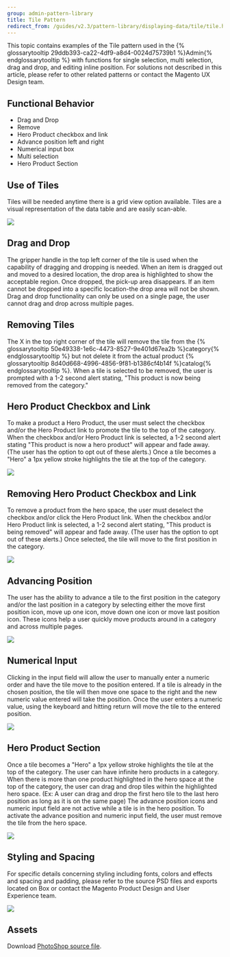 ```yaml
---
group: admin-pattern-library
title: Tile Pattern
redirect_from: /guides/v2.3/pattern-library/displaying-data/tile/tile.html
---
```


This topic contains examples of the Tile pattern used in the {% glossarytooltip 29ddb393-ca22-4df9-a8d4-0024d75739b1 %}Admin{% endglossarytooltip %} with functions for single selection, multi selection, drag and drop, and editing inline position. For solutions not described in this article, please refer to other related patterns or contact the Magento UX Design team.

## Functional Behavior

* Drag and Drop
* Remove
* Hero Product checkbox and link
* Advance position left and right
* Numerical input box
* Multi selection
* Hero Product Section

## Use of Tiles

Tiles will be needed anytime there is a grid view option available. Tiles are a visual representation of the data table and are easily scan-able.

![]({{page.baseurl}}/pattern-library/data-display/images/tile/00.jpg)

## Drag and Drop

The gripper handle in the top left corner of the tile is used when the capability of dragging and dropping is needed. When an item is dragged out and moved to a desired location, the drop area is highlighted to show the acceptable region. Once dropped, the pick-up area disappears. If an item cannot be dropped into a specific location-the drop area will not be shown. Drag and drop functionality can only be used on a single page, the user cannot drag and drop across multiple pages.

## Removing Tiles

The X in the top right corner of the tile will remove the tile from the {% glossarytooltip 50e49338-1e6c-4473-8527-9e401d67ea2b %}category{% endglossarytooltip %} but not delete it from the actual product {% glossarytooltip 8d40d668-4996-4856-9f81-b1386cf4b14f %}catalog{% endglossarytooltip %}. When a tile is selected to be removed, the user is prompted with a 1-2 second alert stating, "This product is now being removed from the category."

## Hero Product Checkbox and Link

To make a product a Hero Product, the user must select the checkbox and/or the Hero Product link to promote the tile to the top of the category. When the checkbox and/or Hero Product link is selected, a 1-2 second alert stating "This product is now a hero product" will appear and fade away. (The user has the option to opt out of these alerts.) Once a tile becomes a "Hero" a 1px yellow stroke highlights the tile at the top of the category.

![]({{page.baseurl}}/pattern-library/data-display/images/tile/02.jpg)

## Removing Hero Product Checkbox and Link

To remove a product from the hero space, the user must deselect the checkbox and/or click the Hero Product link. When the checkbox and/or Hero Product link is selected, a 1-2 second alert stating, "This product is being removed" will appear and fade away. (The user has the option to opt out of these alerts.) Once selected, the tile will move to the first position in the category.

![]({{page.baseurl}}/pattern-library/data-display/images/tile/03.jpg)

## Advancing Position

The user has the ability to advance a tile to the first position in the category and/or the last position in a category by selecting either the move first position icon, move up one icon, move down one icon or move last position icon. These icons help a user quickly move products around in a category and across multiple pages.

![]({{page.baseurl}}/pattern-library/data-display/images/tile/04.jpg)

## Numerical Input

Clicking in the input field will allow the user to manually enter a numeric order and have the tile move to the position entered. If a tile is already in the chosen position, the tile will then move one space to the right and the new numeric value entered will take the position. Once the user enters a numeric value, using the keyboard and hitting return will move the tile to the entered position.

![]({{page.baseurl}}/pattern-library/data-display/images/tile/05.jpg)

## Hero Product Section

Once a tile becomes a "Hero" a 1px yellow stroke highlights the tile at the top of the category. The user can have infinite hero products in a category. When there is more than one product highlighted in the hero space at the top of the category, the user can drag and drop tiles within the highlighted hero space. (Ex: A user can drag and drop the first hero tile to the last hero position as long as it is on the same page) The advance position icons and numeric input field are not active while a tile is in the hero position. To activate the advance position and numeric input field, the user must remove the tile from the hero space.

![]({{page.baseurl}}/pattern-library/data-display/images/tile/06.jpg)

## Styling and Spacing

For specific details concerning styling including fonts, colors and effects and spacing and padding, please refer to the source PSD files and exports located on Box or contact the Magento Product Design and User Experience team.

![]({{page.baseurl}}/pattern-library/data-display/images/tile/07.jpg)

## Assets

Download [PhotoShop source file](src/tile-pattern-styles.psd).

